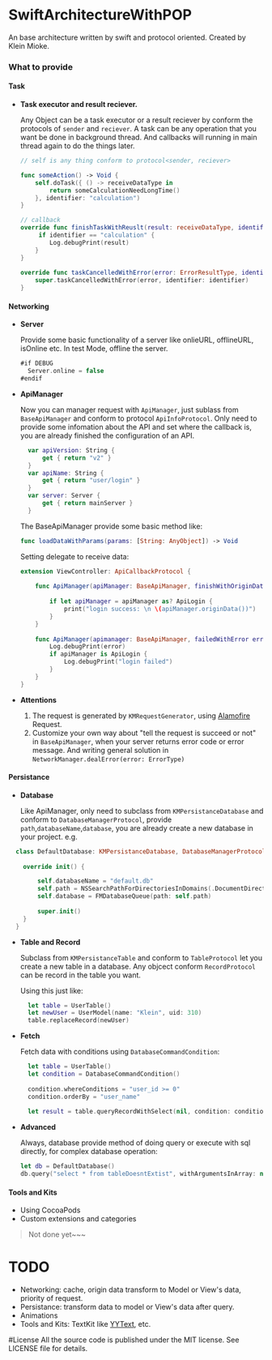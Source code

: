 # SwiftArchitectureWithPOP
An base architecture written by swift and protocol oriented. Created by Klein Mioke.

### What to provide

#### Task
- **Task executor and result reciever.**

  Any Object can be a task executor or a result reciever by conform the protocols of `sender` and `reciever`. A task can be any operation that you want be done in background thread. And callbacks will running in main thread again to do the things later.
  
  ```swift
  // self is any thing conform to protocol<sender, reciever>
  
  func someAction() -> Void {
      self.doTask({ () -> receiveDataType in
          return someCalculationNeedLongTime()
      }, identifier: "calculation")
  }
  
  // callback
  override func finishTaskWithReuslt(result: receiveDataType, identifier: String) {
       if identifier == "calculation" {
          Log.debugPrint(result)
      }
  }
    
  override func taskCancelledWithError(error: ErrorResultType, identifier: String) {
      super.taskCancelledWithError(error, identifier: identifier)
  }
  ```
  
#### Networking

- **Server**

  Provide some basic functionality of a server like onlieURL, offlineURL, isOnline etc. In test Mode, offline the server. 
  ```swift
  #if DEBUG
    Server.online = false
  #endif
  ```

- **ApiManager**

  Now you can manager request with `ApiManager`, just sublass from `BaseApiManager` and conform to protocol `ApiInfoProtocol`. Only need to provide some infomation about the API and set where the callback is, you are already finished the configuration of an API.
  
  ```swift
    var apiVersion: String {
        get { return "v2" }
    }
    var apiName: String {
        get { return "user/login" }
    }
    var server: Server {
        get { return mainServer }
    }
  ```
  The BaseApiManager provide some basic method like:
  
  ```swift
  func loadDataWithParams(params: [String: AnyObject]) -> Void
  ```
  
  Setting delegate to receive data:
  
  ```swift
  extension ViewController: ApiCallbackProtocol {
    
      func ApiManager(apiManager: BaseApiManager, finishWithOriginData data: AnyObject) {
        
          if let apiManager = apiManager as? ApiLogin {
              print("login success: \n \(apiManager.originData())")
          }
      }
    
      func ApiManager(apimanager: BaseApiManager, failedWithError error: NSError) {
          Log.debugPrint(error)
          if apiManager is ApiLogin {
              Log.debugPrint("login failed")
          }
      }
  }
  ```
- **Attentions**
  
  1. The request is generated by `KMRequestGenerator`, using [Alamofire](https://github.com/Alamofire/Alamofire) Request. 
  2. Customize your own way about "tell the request is succeed or not" in `BaseApiManager`, when your server returns error code or error message. And writing general solution in `NetworkManager.dealError(error: ErrorType)`

#### Persistance

- **Database**  
 
  Like ApiManager, only need to subclass from `KMPersistanceDatabase` and conform to `DatabaseManagerProtocol`, provide `path`,`databaseName`,`database`, you are already create a new database in your project. e.g.

```swift
  class DefaultDatabase: KMPersistanceDatabase, DatabaseManagerProtocol {
    
    override init() {

        self.databaseName = "default.db"
        self.path = NSSearchPathForDirectoriesInDomains(.DocumentDirectory, .UserDomainMask, true).first! + "/" + self.databaseName
        self.database = FMDatabaseQueue(path: self.path)
        
        super.init()
    }
  }
```

- **Table and Record**

  Subclass from `KMPersistanceTable` and conform to `TableProtocol` let you create a new table in a database. Any objcect conform `RecordProtocol` can be record in the table you want.
  
  Using this just like:
  
  ```swift
    let table = UserTable()
    let newUser = UserModel(name: "Klein", uid: 310)
    table.replaceRecord(newUser)
  ```

- **Fetch**
  
  Fetch data with conditions using `DatabaseCommandCondition`:
  ```swift
    let table = UserTable()
    let condition = DatabaseCommandCondition()
            
    condition.whereConditions = "user_id >= 0"
    condition.orderBy = "user_name"
            
    let result = table.queryRecordWithSelect(nil, condition: condition)
  ```

- **Advanced**

  Always, database provide method of doing query or execute with sql directly, for complex database operation:
  ```swift
  let db = DefaultDatabase()
  db.query("select * from tableDoesntExtist", withArgumentsInArray: nil)
  ```
  
#### Tools and Kits

- Using CocoaPods
- Custom extensions and categories

> Not done yet~~~

# TODO

- Networking: cache, origin data transform to Model or View's data, priority of request.
- Persistance: transform data to model or View's data after query.
- Animations
- Tools and Kits: TextKit like [YYText](https://github.com/ibireme/YYText), etc.
  
#License
All the source code is published under the MIT license. See LICENSE file for details.
